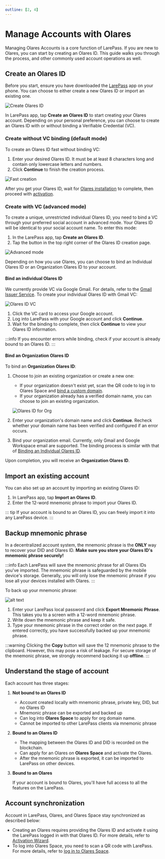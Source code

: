 ```yaml
---
outline: [2, 4]
---
```


# Manage Accounts with Olares

Managing Olares Accounts is a core function of LarePass. If you are new to Olares, you can start by creating an Olares ID. This guide walks you through the process, and other commonly used account operations as well.

## Create an Olares ID

Before you start, ensure you have downloaded the [LarePass](../overview.md#download-larepass) app on your phone. You can choose to either create a new Olares ID or import an existing one.

![Create Olares ID](/images/how-to/larepass/create_an_account.png)

In LarePass app, tap **Create an Olares ID** to start creating your Olares account. Depending on your personal preference, you can choose to create an Olares ID with or without binding a Verifiable Credential (VC).

### Create without VC binding (default mode)

To create an Olares ID fast without binding VC:

1. Enter your desired Olares ID. It must be at least 8 characters long and contain only lowercase letters and numbers.
2. Click **Continue** to finish the creation process.

![Fast creation](/images/how-to/larepass/individual_olares_id_fast.png)

After you get your Olares ID, wait for [Olares installation](../../olares/setup/install/index.md) to complete, then proceed with [activation](../../olares/setup/wizard.md).

### Create with VC (advanced mode)

To create a unique, unrestricted individual Olares ID, you need to bind a VC through your preferred social account in advanced mode. Your Olares ID will be identical to your social account name. To enter this mode:

1. In the LarePass app, tap **Create an Olares ID**.
2. Tap the button in the top right corner of the Olares ID creation page.

![Advanced mode](/images/how-to/larepass/olares_id_advanced.png)

Depending on how you use Olares, you can choose to bind an Individual Olares ID or an Organization Olares ID to your account.

#### Bind an individual Olares ID

We currently provide VC via Google Gmail. For details, refer to the [Gmail Issuer Service](../../../developer/contribute/snowinning/olares-id.md#gmail-issuer-service). To create your individual Olares ID with Gmail VC:

![Olares ID VC](/images/how-to/larepass/individual_olares_id_vc.png)

1. Click the VC card to access your Google account.
2. Log into LarePass with your Google account and click **Continue**.
3. Wait for the binding to complete, then click **Continue** to view your Olares ID information.

:::info
If you encounter errors while binding, check if your account is already bound to an Olares ID.
:::

#### Bind an Organization Olares ID

To bind an **Organization Olares ID**:

1. Choose to join an existing organization or create a new one:
   - If your organization doesn't exist yet, scan the QR code to log in to Olares Space and [bind a custom domain](https://docs.olares.com/how-to/space/domain/#using-a-custom-domain-with-olares).
   - If your organization already has a verified domain name, you can choose to join an existing organization.

   ![Olares ID for Org](/images/how-to/larepass/organization_olares_id.png)


2. Enter your organization's domain name and click **Continue**. Recheck whether your domain name has been verified and configured if an error occurs.

3. Bind your organization email. Currently, only Gmail and Google Workspace email are supported. The binding process is similar with that of [Binding an Individual Olares ID](#bind-an-individual-olares-id).

Upon completion, you will receive an **Organization Olares ID**.

## Import an existing account

You can also set up an account by importing an existing Olares ID:

1. In LarePass app, tap **Import an Olares ID**.
2. Enter the 12-word mnemonic phrase to import your Olares ID.

::: tip
If your account is bound to an Olares ID, you can freely import it into any LarePass device.
:::

## Backup mnemonic phrase

In a decentralized account system, the mnemonic phrase is the **ONLY** way to recover your DID and Olares ID. **Make sure you store your Olares ID's mnemonic phrase securely!**

:::info
Each LarePass will save the mnemonic phrase for all Olares IDs you've imported. The mnemonic phrase is safeguarded by the mobile device's storage. Generally, you will only lose the mnemonic phrase if you lose all your devices installed with Olares.
:::

To back up your mnemonic phrase:

![alt text](/images/how-to/larepass/mnemonic_phrase.png)

1. Enter your LarePass local password and click **Export Mnemonic Phrase**. This takes you to a screen with a 12-word mnemonic phrase.
2. Write down the mnemonic phrase and keep it safe.
3. Type your mnemonic phrase in the correct order on the next page. If entered correctly, you have successfully backed up your mnemonic phrase.

:::warning
Clicking the **Copy** button will save the 12 mnemonic phrase to the clipboard. However, this may pose a risk of leakage. For secure storage of the mnemonic phrase, we strongly recommend backing it up **offline**.
:::

## Understand the stage of account

Each account has three stages:

1. **Not bound to an Olares ID**

   - Account created locally with mnemonic phrase, private key, DID, but no Olares ID
   - Mnemonic phrase can be exported and backed up
   - Can log into **Olares Space** to apply for org domain name.
   - Cannot be imported to other LarePass clients via mnemonic phrase

2. **Bound to an Olares ID**

   - The mapping between the Olares ID and DID is recorded on the blockchain.
   - Can apply for an Olares on **Olares Space** and activate the Olares.
   - After the mnemonic phrase is exported, it can be imported to LarePass on other devices.

3. **Bound to an Olares**

   If your account is bound to Olares, you'll have full access to all the features on the LarePass.

## Account synchronization

Account in LarePass, Olares, and Olares Space stay synchronized as described below:

- Creating an Olares requires providing the Olares ID and activate it using the LarePass logged in with that Olares ID. For more details, refer to [Activation Wizard](../../olares/setup/wizard.md).
- To log into Olares Space, you need to scan a QR code with LarePass. For more details, refer to [log in to Olares Space](../../space/account.md).